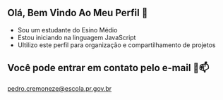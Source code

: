 ## Olá, Bem Vindo Ao Meu Perfil 🤙

- Sou um estudante do Esino Médio
- Estou iniciando na linguagem JavaScript
- Ultilizo este perfil para organização e compartilhamento de projetos

 ## Você pode entrar em contato pelo e-mail 📧📫
  pedro.cremoneze@escola.pr.gov.br
